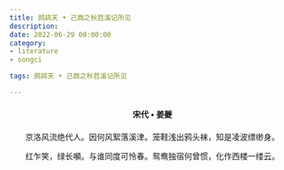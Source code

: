 ```yaml
---
title: 鹧鸪天 • 己酉之秋苕溪记所见
description:
date: 2022-06-29 00:00:00
category:
- literature
- songci

tags: 鹧鸪天 • 己酉之秋苕溪记所见

---
```


<div id="poem-author">
    宋代 • 姜夔
</div>
<div id="poem-body">
<p class="poem-paragraph">京洛风流绝代人。因何风絮落溪津。笼鞋浅出鸦头袜，知是凌波缥缈身。</p>
<p class="poem-paragraph">红乍笑，绿长嚬。与谁同度可怜春。鸳鸯独宿何曾惯，化作西楼一缕云。</p>

</div>

<style>

#poem-author {
    width: 100%;
    text-align: center;
    margin: 20px 0;
    font-weight: bold;
}
#poem-body {
    width: 100%;
    text-align: center;
}
.poem-paragraph {
    font-family: "仿宋"
}

</style>